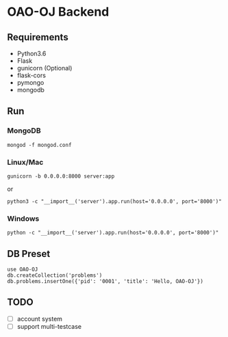 # OAO-OJ Backend

## Requirements

- Python3.6
- Flask
- gunicorn (Optional)
- flask-cors
- pymongo
- mongodb

## Run

### MongoDB

`mongod -f mongod.conf`

### Linux/Mac

`gunicorn -b 0.0.0.0:8000 server:app`

or

`python3 -c "__import__('server').app.run(host='0.0.0.0', port='8000')"`

### Windows

`python -c "__import__('server').app.run(host='0.0.0.0', port='8000')"`

## DB Preset

```
use OAO-OJ
db.createCollection('problems')
db.problems.insertOne({'pid': '0001', 'title': 'Hello, OAO-OJ'})
```

## TODO

- [ ] account system
- [ ] support multi-testcase
